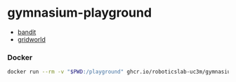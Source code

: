 # gymnasium-playground

- [bandit](bandit/)
- [gridworld](gridworld/)

### Docker

```bash
docker run --rm -v "$PWD:/playground" ghcr.io/roboticslab-uc3m/gymnasium-playground python3 play_gridworld.py
```
